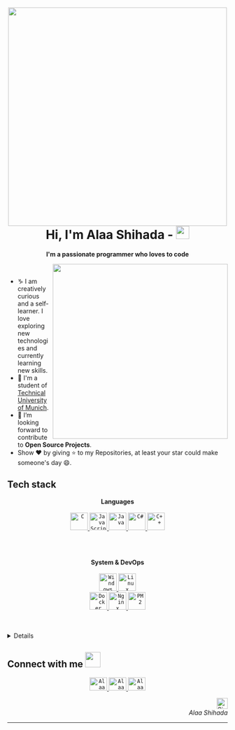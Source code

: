 <!-- Header -->
<h1 align="center">
  <img src="https://i.imgur.com/fJc7G44.gif" width="500">
  <br>
  Hi, I'm Alaa Shihada -  <img src="https://github.com/oHTGo/oHTGo/blob/main/images/hi.gif" width="30px" height="30px">
</h1>

<!-- Counter -->


<p align="center">
  <b>I'm a passionate programmer who loves to code</b>
</p>

<img align='right' src="https://github.com/oHTGo/oHTGo/blob/main/images/coding.gif" width="400">
<br>

- ♑ I am creatively curious and a self-learner. I love exploring new technologies and currently learning new skills.
- 📓 I'm a student of [Technical University of Munich](https://www.tum.de/en/).
- 💬 I’m looking forward to contribute to **Open Source Projects**.
- Show ❤ by giving ⭐ to my Repositories, at least your star could make someone's day 😄.

<h2>Tech stack</h2>

<p align="center">
  <b>Languages</b>
  <br>
  <br>
  <a href="https://en.wikipedia.org/wiki/C_(programming_language)" target="_blank">
    <code><img src="https://github.com/oHTGo/oHTGo/blob/main/images/c.svg" alt="C" height="40"/></code>
  </a>
  <a href="https://developer.mozilla.org/en-US/docs/Web/JavaScript" target="_blank">
    <code><img src="https://github.com/oHTGo/oHTGo/blob/main/images/javascript.svg" alt="JavaScript" height="40"/></code>
  </a>

  <a href="https://www.java.com" target="_blank">
    <code><img src="https://github.com/oHTGo/oHTGo/blob/main/images/java.svg" alt="Java" height="40"/></code>
  </a>
    <a href="https://en.wikipedia.org/wiki/C_Sharp_(programming_language)" target="_blank">
    <code><img src="https://www.freeiconspng.com/img/28402" alt="C#" height="40"/></code>
  </a>
      <a href="https://en.wikipedia.org/wiki/C%2B%2B" target="_blank">
    <code><img src="https://upload.wikimedia.org/wikipedia/commons/thumb/1/18/ISO_C%2B%2B_Logo.svg/120px-ISO_C%2B%2B_Logo.svg.png" alt="C++" height="40"/></code>
  </a>

</p>

<br>
<br>





<p align="center">
  <b>System & DevOps</b>
  <br>
  <br>
  <a href="https://en.wikipedia.org/wiki/Microsoft_Windows" target="_blank">
    <code><img src="https://github.com/oHTGo/oHTGo/blob/main/images/windows.svg" alt="Windows" height="40"/></code>
  </a>
  <a href="https://en.wikipedia.org/wiki/Linux" target="_blank">
    <code><img src="https://github.com/oHTGo/oHTGo/blob/main/images/linux.svg" alt="Linux" height="40"/></code>
  </a>
  <br>
  <a href="https://docker.com" target="_blank">
    <code><img src="https://github.com/oHTGo/oHTGo/blob/main/images/docker.svg" alt="Docker" height="40"/></code>
  </a>
  <a href="https://www.nginx.com" target="_blank">
    <code><img src="https://github.com/oHTGo/oHTGo/blob/main/images/nginx.svg" alt="Nginx" height="40"/></code>
  </a>
  <a href="https://pm2.keymetrics.io" target="_blank">
    <code><img src="https://github.com/oHTGo/oHTGo/blob/main/images/pm2.svg" alt="PM2" height="40"/></code>
  </a>
</p>

<br>
<br>




<details> 
 
  
<!--START_SECTION:waka-->
![Code Time](http://img.shields.io/badge/Code%20Time-216%20hrs%2024%20mins-blue)

**I'm a Night 🦉**


<!--END_SECTION:waka-->
</details>

<!-- Connection -->
<h2> Connect with me <img src="https://github.com/oHTGo/oHTGo/blob/main/images/handshake.gif" height="35px"></h2>
<p align="center">
  <a href="https://www.facebook.com/alaa.shehadeh.77" target="_blank">
    <code><img src="https://github.com/oHTGo/oHTGo/blob/main/images/facebook.svg" alt="AlaaSH" height="30" width="40"/></code>
  </a>
  <a href="https://instagram.com/Alaash12" target="_blank">
    <code><img src="https://github.com/oHTGo/oHTGo/blob/main/images/instagram.svg" alt="AlaaSH" height="30" width="40"/></code>
  </a>
    <a href="https://www.linkedin.com/in/alaa-shihada-3279b022a/" target="_blank">
    <code><img src="https://www.bing.com/th?id=AMMS_2f4108e4b4f929e61088ff4f4202b195&w=102&h=102&c=7&o=6&oif=webp&pid=SANGAM" alt="AlaaSH" height="30" width="40"/></code>
  </a>
</p>

<!-- Signal -->
<p align="right">
  <img alt="Signal" height="25px" src="https://media.giphy.com/media/hlRzt8TxCNVcEZBt9w/giphy.gif">
  <br>
  <em>Alaa Shihada</em>
</p>

---
